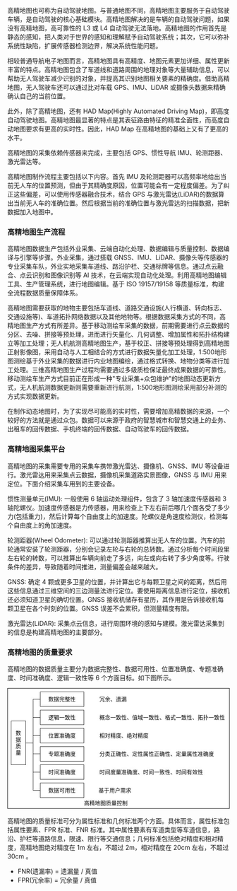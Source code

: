 
高精地图也可称为自动驾驶地图。与普通地图不同，高精地图主要服务于自动驾驶车辆，是自动驾驶的核心基础模块。高精地图解决的是车辆的自动驾驶问题，如果没有高精地图，高可靠性的 L3 或 L4 自动驾驶无法落地。高精地图的作用首先是静态的感知，把人类对于世界的感知和理解赋予自动驾驶系统；其次，它可以弥补系统性缺陷，扩展传感器检测边界，解决系统性能问题。

相较普通导航电子地图而言，高精地图具有高精度、地图元素更加详细、属性更新丰富的特点。高精地图包含了车道线和道路周围的地理对象等大量辅助信息，可以帮助无人驾驶车减少识别的对象，并提高其识别地图相关要素的精确度。借助高精地图，无人驾驶车还可以通过比对车载 GPS、IMU、LiDAR 或摄像头数据来精确确认自己的当前位置。

此外，除了高精地图，还有 HAD Map(Highly Automated Driving Map)，即高度自动驾驶地图。高精地图最显著的特点是其表征路由特征的精准全面性，而高度自动地图要求有更高的实时性。因此，HAD Map 在高精地图的基础上又有了更高的水平。

高精地图的采集依赖传感器来完成，主要包括 GPS、惯性导航 IMU、轮测距器、激光雷达等。

高精地图制作流程主要包括以下内容。首先 IMU 及轮测距器可以高频率地给出当前无人车的位置预测，但由于其精确度原因，位置可能会有一定程度偏差。为了纠正这些偏差，可以使用传感器融合技术，结合 GPS 与激光雷达(LiDAR)的数据算出当前无人车的准确位置。然后根据当前的准确位置与激光雷达的扫描数据，把新数据加入地图中。

### 高精地图生产流程

高精地图数据生产包括外业采集、云端自动化处理、数据编辑与质量控制、数据编译与引擎等步骤。外业采集，通过搭载 GNSS、IMU、LiDAR、摄像头等传感器的专业采集车队，外业实地采集车道线、路沿护栏、交通标牌等信息。通过点云融合、点云识别和图像识别等 AI 技术，在云端实现自动化处理。利用高精地图编辑工具、生产管理系统，进行地图编辑。基于 ISO 19157/19158 等质量标准，构建全流程数据质量保障体系。

高精地图需要获取的地物主要包括车道线、道路交通设施(人行横道、转向标志、交通设施等)、车道拓扑网络数据以及其他地物等。根据数据采集方式的不同，高精地图生产方式有所差异。基于移动测绘车采集的数据，前期需要进行点云数据的分区、去噪、拼接等预处理，进而进行矢量化、几何调整、增加属性和拓扑结构建立等加工处理；无人机航测高精地图生产，基于校正、拼接等预处理得到高精地图正射影像图，采用自动与人工相结合的方式进行数据矢量化加工处理，1:500地形图测绘基于外业采集的数据进行内业地图编绘，通过格式转换、地物分类等进行加工处理。三维高精地图生产过程均需要通过多级质检保证最终成果数据的可靠性。移动测绘车生产方式目前正在形成一种"专业采集+众包维护"的地图动态更新方式，无人机航测数据更新则需要重新进行航测，1:500地形图测绘采用部分补测的方式实现数据更新。

在制作动态地图时，为了实现尽可能高的实时性，需要增加高精数据的来源，一个较好的方法就是通过众包。数据可以来源于政府的智慧城市和智慧交通上的业务、出租车的回传数据、手机终端的回传数据、自动驾驶车的回传数据。

### 高精地图采集平台

高精地图的采集需要专用的采集车携带激光雷达、摄像机、GNSS、IMU 等设备进行。激光雷达用来采集点云数据，摄像机采集道路实景图像，GNSS 与 IMU 用来定位。下面介绍采集车用到的主要设备。

惯性测量单元(IMU): 一般使用 6 轴运动处理组件，包含了 3 轴加速度传感器和 3 轴陀螺仪。加速度传感器是力传感器，用来检查上下左右前后哪几个面各受了多少力(包括重力)，然后计算每个自由度上的加速度。陀螺仪是角速度检测仪，检测每个自由度上的角加速度。

轮测距器(Wheel Odometer): 可以通过轮测距器推算出无人车的位置。汽车的前轮通常安装了轮测距器，分别会记录左轮与右轮的总转数。通过分析每个时间段里左右轮的转数，可以推算出车辆向前走了多远，向左或向右转了多少角度等。行驶条件的差异，导致随着时间推进，测量偏差会越来越大。

GNSS: 确定 4 颗或更多卫星的位置，并计算出它与每颗卫星之间的距离，然后用这些信息通过三维空间的三边测量法进行定位。要使用距离信息进行定位，接收机还必须知道卫星的确切位置。GNSS 接收机储存有星历，其作用是告诉接收机每颗卫星在各个时刻的位置。GNSS 误差不会累积，但测量精度有限。

激光雷达(LiDAR): 采集点云信息，进行周围环境的感知与建模。激光雷达采集到的信息是构建高精地图的主要部分。

### 高精地图的质量要求

高精地图的数据质量主要分为数据完整性、数据可用性、位置准确度、专题准确度、时间准确度、逻辑一致性等 6 个方面目标。如下图所示。

![](img/高精地图质量控制.jpg)

高精地图的质量标准可分为属性标准和几何标准两个方面。具体而言，属性标准包括属性要素、FPR 标准、FNR 标准。其中属性要素有车道类型等车道信息，路沿、护栏等道路信息，限速、限行等交通信息；几何标准包括绝对精度和相对精度，高精地图绝对精度在 1m 左右，不超过 2m，相对精度在 20cm 左右，不超过 30cm 。

- FNR(遗漏率) = 遗漏量 / 真值
- FPR(冗余率) = 冗余量 / 真值
